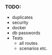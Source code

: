 ### TODO:
* duplicates
* security
* docker
* db passwords
* Tests 
    - all routes
    - scenarios etc.